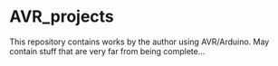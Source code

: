 # AVR_projects
This repository contains works by the author using AVR/Arduino. May contain stuff that are very far from being complete...
